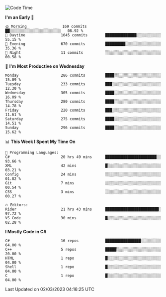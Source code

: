 <!--START_SECTION:waka-->
![Code Time](http://img.shields.io/badge/Code%20Time-962%20hrs%2046%20mins-blue)

**I'm an Early 🐤** 

```text
🌞 Morning                169 commits         ██░░░░░░░░░░░░░░░░░░░░░░░   08.92 % 
🌆 Daytime                1045 commits        ██████████████░░░░░░░░░░░   55.15 % 
🌃 Evening                670 commits         █████████░░░░░░░░░░░░░░░░   35.36 % 
🌙 Night                  11 commits          ░░░░░░░░░░░░░░░░░░░░░░░░░   00.58 % 
```
📅 **I'm Most Productive on Wednesday** 

```text
Monday                   286 commits         ████░░░░░░░░░░░░░░░░░░░░░   15.09 % 
Tuesday                  233 commits         ███░░░░░░░░░░░░░░░░░░░░░░   12.30 % 
Wednesday                305 commits         ████░░░░░░░░░░░░░░░░░░░░░   16.09 % 
Thursday                 280 commits         ████░░░░░░░░░░░░░░░░░░░░░   14.78 % 
Friday                   220 commits         ███░░░░░░░░░░░░░░░░░░░░░░   11.61 % 
Saturday                 275 commits         ████░░░░░░░░░░░░░░░░░░░░░   14.51 % 
Sunday                   296 commits         ████░░░░░░░░░░░░░░░░░░░░░   15.62 % 
```


📊 **This Week I Spent My Time On** 

```text
💬 Programming Languages: 
C#                       20 hrs 49 mins      ███████████████████████░░   93.66 % 
XML                      42 mins             █░░░░░░░░░░░░░░░░░░░░░░░░   03.21 % 
Config                   24 mins             ░░░░░░░░░░░░░░░░░░░░░░░░░   01.82 % 
Git                      7 mins              ░░░░░░░░░░░░░░░░░░░░░░░░░   00.54 % 
CSS                      3 mins              ░░░░░░░░░░░░░░░░░░░░░░░░░   00.27 % 

🔥 Editors: 
Rider                    21 hrs 43 mins      ████████████████████████░   97.72 % 
VS Code                  30 mins             █░░░░░░░░░░░░░░░░░░░░░░░░   02.28 % 
```

**I Mostly Code in C#** 

```text
C#                       16 repos            ████████████████░░░░░░░░░   64.00 % 
C++                      5 repos             █████░░░░░░░░░░░░░░░░░░░░   20.00 % 
HTML                     1 repo              █░░░░░░░░░░░░░░░░░░░░░░░░   04.00 % 
Shell                    1 repo              █░░░░░░░░░░░░░░░░░░░░░░░░   04.00 % 
C                        1 repo              █░░░░░░░░░░░░░░░░░░░░░░░░   04.00 % 
```




 Last Updated on 02/03/2023 04:16:25 UTC
<!--END_SECTION:waka-->
